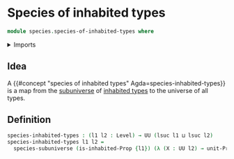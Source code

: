 # Species of inhabited types

```agda
module species.species-of-inhabited-types where
```

<details><summary>Imports</summary>

```agda
open import foundation.inhabited-types
open import foundation.unit-type
open import foundation.universe-levels

open import species.species-of-types-in-subuniverses
```

</details>

## Idea

A {{#concept "species of inhabited types" Agda=species-inhabited-types}} is a
map from the [subuniverse](foundation.global-subuniverses.md) of
[inhabited types](foundation.inhabited-types.md) to the universe of all types.

## Definition

```agda
species-inhabited-types : (l1 l2 : Level) → UU (lsuc l1 ⊔ lsuc l2)
species-inhabited-types l1 l2 =
  species-subuniverse (is-inhabited-Prop {l1}) (λ (X : UU l2) → unit-Prop)
```
